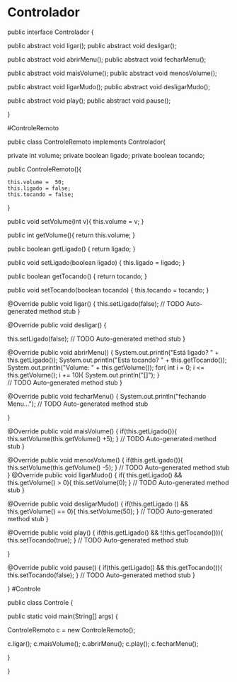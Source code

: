 # Controlador
public interface Controlador {
    
public abstract void ligar();
public abstract void desligar();

public abstract void abrirMenu();
public abstract void fecharMenu();

public abstract void maisVolume();
public abstract void menosVolume();

public abstract void ligarMudo();
public abstract void desligarMudo();

public abstract void play();
public abstract void pause();


}

#ControleRemoto

public class ControleRemoto  implements Controlador{
    
private int volume;
private boolean ligado;
private boolean tocando;


public ControleRemoto(){

    this.volume =  50;
    this.ligado = false;
    this.tocando = false;
}

public void setVolume(int v){
this.volume = v;
}

public int getVolume(){
    return this.volume;
}

public boolean getLigado() {
    return ligado;
}

public void setLigado(boolean ligado) {
    this.ligado = ligado;
}

public boolean getTocando() {
    return tocando;
}

public void setTocando(boolean tocando) {
    this.tocando = tocando;
}

@Override
public void ligar() {
    this.setLigado(false);
    // TODO Auto-generated method stub
}

@Override
public void desligar() {

this.setLigado(false);
    // TODO Auto-generated method stub
}

@Override
public void abrirMenu() {
System.out.println("Está ligado?  " + this.getLigado());
System.out.println("Esta tocando?  "  + this.getTocando());
System.out.println("Volume: " + this.getVolume());
for( int i = 0; i <= this.getVolume(); i += 10){
    System.out.println("[]");
}  
    // TODO Auto-generated method stub
}

@Override
public void fecharMenu() {
System.out.println("fechando Menu...");
    // TODO Auto-generated method stub

}

@Override
public void maisVolume() {
    if(this.getLigado()){
        this.setVolume(this.getVolume() +5);
    }
    // TODO Auto-generated method stub
}

@Override
public void menosVolume() {
    if(this.getLigado()){
        this.setVolume(this.getVolume() -5);
    }
    // TODO Auto-generated method stub
}
@Override
public void ligarMudo() {
    if( this.getLigado() && this.getVolume() > 0){
        this.setVolume(0);
    }
    // TODO Auto-generated method stub
}

@Override
public void desligarMudo() {
    if(this.getLigado () && this.getVolume() == 0){
        this.setVolume(50);
    }
    // TODO Auto-generated method stub
}

@Override
public void play() {
    if(this.getLigado() && !(this.getTocando())){
        this.setTocando(true);
    }
    // TODO Auto-generated method stub
    
}

@Override
public void pause() {
    if(this.getLigado() && this.getTocando()){
        this.setTocando(false);
    }
    // TODO Auto-generated method stub
}

}
#Controle

public class Controle {
    
public static void main(String[] args) {
    

ControleRemoto c = new ControleRemoto();

c.ligar();
c.maisVolume();
c.abrirMenu();
c.play();
c.fecharMenu();

}


}

